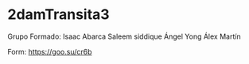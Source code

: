 # 2damTransita3

Grupo Formado:
Isaac Abarca
Saleem siddique
Ángel Yong
Álex Martín

Form: https://goo.su/cr6b



